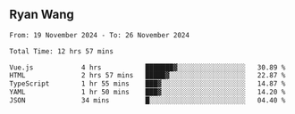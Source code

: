 ## Ryan Wang

<!--START_SECTION:waka-->

```txt
From: 19 November 2024 - To: 26 November 2024

Total Time: 12 hrs 57 mins

Vue.js            4 hrs           ███████▓░░░░░░░░░░░░░░░░░   30.89 %
HTML              2 hrs 57 mins   █████▓░░░░░░░░░░░░░░░░░░░   22.87 %
TypeScript        1 hr 55 mins    ███▓░░░░░░░░░░░░░░░░░░░░░   14.87 %
YAML              1 hr 50 mins    ███▓░░░░░░░░░░░░░░░░░░░░░   14.20 %
JSON              34 mins         █░░░░░░░░░░░░░░░░░░░░░░░░   04.40 %
```

<!--END_SECTION:waka-->

